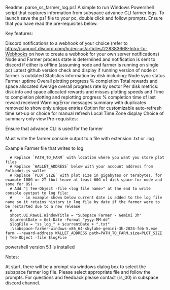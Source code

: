 Readme: parse_ss_farmer_log.ps1
A simple to run Windows Powershell script that captures information from subspace advance CLI farmer logs. To launch save the ps1 file to your pc, double click and follow prompts. Ensure that you have read the pre-requisites below.

Key features:

Discord notifications to a webhook of your choice (refer to https://support.discord.com/hc/en-us/articles/228383668-Intro-to-Webhooks on how to create a webhook for your own server notifications)
Node and Farmer process state is determined and notification is sent to discord if either is offline (assuming node and farmer is running on single pc)
Latest github version check and display if running version of node or farmer is outdated
Statistics information by disk including:
Node sync status
Farmer uptime
Overall plotting progress % completion
Total rewards and space allocated
Average overall progress rate by sector
Per disk metrics:
disk info and space allocated
rewards and misses
plotting speeds and Time to completion
plotting and replotting progress % completion
time of last reward received
Warning/Error messages summary with duplicates removed to show only unique entries
Option for customizable auto-refresh time set-up or choice for manual refresh
Local Time Zone display
Choice of summary only view
Pre-requisites:

Ensure that advance CLI is used for the farmer

Must write the farmer console output to a file with extension .txt or .log

Example Farmer file that writes to log:

      # Replace `PATH_TO_FARM` with location where you want you store plot files
      # Replace `WALLET_ADDRESS` below with your account address from Polkadot.js wallet
      # Replace `PLOT_SIZE` with plot size in gigabytes or terabytes, for example 100G or 2T (but leave at least 60G of disk space for node and some for OS)
      # Add "| Tee-Object -file <log file name>" at the end to write console oyutput to log file:
      #    - in example shown below current date is added to the log file name so it retains history in log file by date if the farmer were to be restarted due to a new release
      #
      $host.UI.RawUI.WindowTitle = "Subspace Farmer - Gemini 3h"
      $currentDate = Get-Date -Format "yyyy-MM-dd"
      $logFile = "ss_log_" + $currentDate + ".txt"
      .\subspace-farmer-windows-x86_64-skylake-gemini-3h-2024-feb-5.exe farm --reward-address WALLET_ADDRESS path=PATH_TO_FARM,size=PLOT_SIZE | Tee-Object -file $logFile
powershell version 5.1 is installed

Notes:

At start, there will be a prompt via windows dialog box to select the subspace farmer log file. Please select appropriate file and follow the prompts.
For questions and feedback please contact (rs_00) in subspace discord channel.
